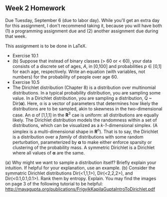 Week 2 Homework
--
Due Tuesday, September 6 (due to labor day).
While you'll get an extra day for this assignment, I don't recommend taking it, because you will have both (1) a programming assignment due and (2) another assignment due during that week.

This assignment is to be done in LaTeX.

* Exercise 10.1
 * (b) Suppose that instead of binary classes (> 60 or < 60), your data consists of a discrete set of ages, *A*, in [0,100] and probabilities *p* ∈ [0,1] for each age, respectively. Write an equation (with variables, not numbers) for the probability of people over age 60.  
* Exercise 10.5
* The Dirichlet distribution (Chapter 8) is a distribution over multinomial distributions.  In a typical probability distribution, you are sampling some value.  In a Dirichlet distribution, you are sampling a distribution, Q ~ Dir(**α**).  Here, α is a vector of parameters that determines how likely the distributions are to be sampled, akin to skewness in the two-dimensional case.  An α of [1,1,1] in the **R**<sup>3</sup> cae is uniform: all distributions are equally likely.   The Dirichlet distribution models the randomness within a set of distributions, which can be visualized as a *k-1*-dimensional simplex. (A simplex is a multi-dimensional shape in **R**<sup>n</sup>).  That is to say, the Dirichlet is a distribution over a *family* of distributions with some random perturbation, parameterized by **α** to make either enforce sparsity or clustering of the probability mass.  A symmetric Dirichlet is a Dirichlet where all values of **α** are the same.

(a) Why might we want to sample a distribution itself?  Briefly explain your intuition.  If helpful for your explanation, use an example.
(b) Consider the symmatric Dirichlet distributions Dir(<1,1,1>),  Dir(<2,2,2>), and Dir(<0.1,0.1,0.1>). Rank them by entropy.  Explain.  You may find the images on page 3 of the following tutorial to be helpful: http://mayagupta.org/publications/FrigyikKapilaGuptaIntroToDirichlet.pdf
